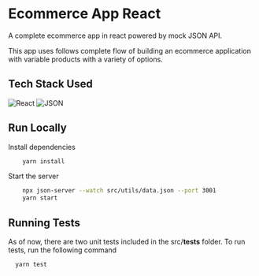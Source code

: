 # Ecommerce App React

A complete ecommerce app in react powered by mock JSON API.
<p>
This app uses follows complete flow of building an ecommerce application with variable products
with a variety of options.
</p>

## Tech Stack Used

![React](https://img.shields.io/badge/-React-%23282C34?style=flat-square&logo=react)
![JSON](https://img.shields.io/badge/JSON-black?style=for-the-badge&logo=JSON%20web%20tokens)

## Run Locally

Install dependencies

```bash
    yarn install
```

Start the server

```bash
    npx json-server --watch src/utils/data.json --port 3001
    yarn start
```

## Running Tests

As of now, there are two unit tests included in the src/__tests__ folder.
To run tests, run the following command

```bash
  yarn test
```
